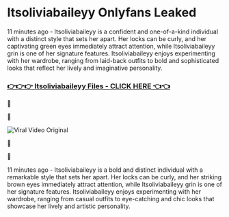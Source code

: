 # Itsoliviabaileyy Onlyfans Leaked

<p>11 minutes ago - Itsoliviabaileyy is a confident and one-of-a-kind individual with a distinct style that sets her apart. Her locks can be curly, and her captivating green eyes immediately attract attention, while Itsoliviabaileyy grin is one of her signature features. Itsoliviabaileyy enjoys experimenting with her wardrobe, ranging from laid-back outfits to bold and sophisticated looks that reflect her lively and imaginative personality.</p><p>
<h3><a href="https://fansleaks.com-getfree.pro/itsoliviabaileyy" rel="nofollow">👉👉👉 Itsoliviabaileyy Files - CLICK HERE 👈👈</a></h3>
<p>🔻</p>
<p>🔻</p> <p>
<a href="https://fansleaks.com-getfree.pro/itsoliviabaileyy" rel="nofollow"><img src="https://i.imgur.com/0ZbtXZ5.gif" alt="Viral Video Original" style="max-width: 100%; display: inline-block;" data-target="animated-image.originalImage"></a>
<p>🔻</p>
<p>🔻</p> <p>11 minutes ago - Itsoliviabaileyy is a bold and distinct individual with a remarkable style that sets her apart. Her locks can be curly, and her striking brown eyes immediately attract attention, while Itsoliviabaileyy grin is one of her signature features. Itsoliviabaileyy enjoys experimenting with her wardrobe, ranging from casual outfits to eye-catching and chic looks that showcase her lively and artistic personality.</p>